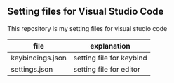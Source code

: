## Setting files for Visual Studio Code
This repository is my setting files for visual studio code

|file|explanation|
|----|-----------|
|keybindings.json|setting file for keybind|
|settings.json|setting file for editor|